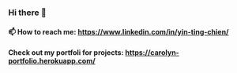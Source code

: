### Hi there 👋




#### 📫 How to reach me: https://www.linkedin.com/in/yin-ting-chien/
####   Check out my portfoli for projects: https://carolyn-portfolio.herokuapp.com/
###
<!--
**Carolynchien/Carolynchien** is a ✨ _special_ ✨ repository because its `README.md` (this file) appears on your GitHub profile.

Here are some ideas to get you started:

- 🔭 I’m currently working on ...
- 🌱 I’m currently learning ...
- 👯 I’m looking to collaborate on ...
- 🤔 I’m looking for help with ...
- 💬 Ask me about ...
- 📫 How to reach me: ...
- 😄 Pronouns: ...
- ⚡ Fun fact: ...
-->
